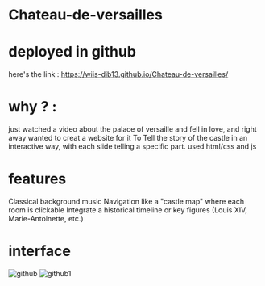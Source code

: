 # Chateau-de-versailles

# deployed in github 
here's the link : https://wiis-dib13.github.io/Chateau-de-versailles/

# why ? :
just watched a video about the palace of versaille and fell in love, and right away wanted to creat a website for it 
To Tell the story of the castle in an interactive way, with each slide telling a specific part.
used html/css and js 

# features 
Classical background music
Navigation like a "castle map" where each room is clickable
Integrate a historical timeline or key figures (Louis XIV, Marie-Antoinette, etc.)


# interface 
![github](https://github.com/user-attachments/assets/bf1be954-760b-4bd7-af66-2a674e71a36c)
![github1](https://github.com/user-attachments/assets/21f17d4c-ec7d-4b35-9f7c-f2de81bb652f)
